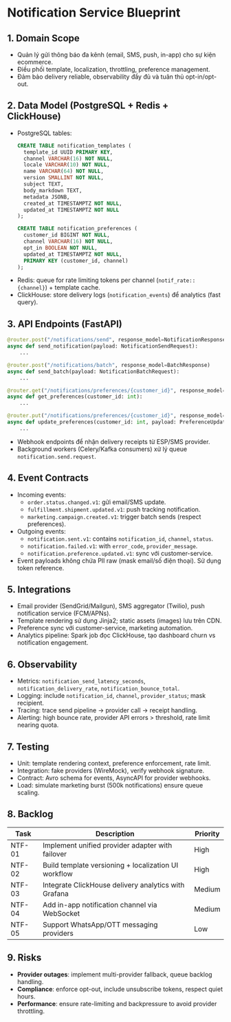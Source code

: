 # Notification Service Blueprint

## 1. Domain Scope
- Quản lý gửi thông báo đa kênh (email, SMS, push, in-app) cho sự kiện ecommerce.
- Điều phối template, localization, throttling, preference management.
- Đảm bảo delivery reliable, observability đầy đủ và tuân thủ opt-in/opt-out.

## 2. Data Model (PostgreSQL + Redis + ClickHouse)
- PostgreSQL tables:
  ```sql
  CREATE TABLE notification_templates (
    template_id UUID PRIMARY KEY,
    channel VARCHAR(16) NOT NULL,
    locale VARCHAR(10) NOT NULL,
    name VARCHAR(64) NOT NULL,
    version SMALLINT NOT NULL,
    subject TEXT,
    body_markdown TEXT,
    metadata JSONB,
    created_at TIMESTAMPTZ NOT NULL,
    updated_at TIMESTAMPTZ NOT NULL
  );

  CREATE TABLE notification_preferences (
    customer_id BIGINT NOT NULL,
    channel VARCHAR(16) NOT NULL,
    opt_in BOOLEAN NOT NULL,
    updated_at TIMESTAMPTZ NOT NULL,
    PRIMARY KEY (customer_id, channel)
  );
  ```
- Redis: queue for rate limiting tokens per channel (`notif_rate::{channel}`) + template cache.
- ClickHouse: store delivery logs (`notification_events`) để analytics (fast query).

## 3. API Endpoints (FastAPI)
```python
@router.post("/notifications/send", response_model=NotificationResponse)
async def send_notification(payload: NotificationSendRequest):
    ...

@router.post("/notifications/batch", response_model=BatchResponse)
async def send_batch(payload: NotificationBatchRequest):
    ...

@router.get("/notifications/preferences/{customer_id}", response_model=PreferenceResponse)
async def get_preferences(customer_id: int):
    ...

@router.put("/notifications/preferences/{customer_id}", response_model=PreferenceResponse)
async def update_preferences(customer_id: int, payload: PreferenceUpdate):
    ...
```
- Webhook endpoints để nhận delivery receipts từ ESP/SMS provider.
- Background workers (Celery/Kafka consumers) xử lý queue `notification.send.request`.

## 4. Event Contracts
- Incoming events:
  - `order.status.changed.v1`: gửi email/SMS update.
  - `fulfillment.shipment.updated.v1`: push tracking notification.
  - `marketing.campaign.created.v1`: trigger batch sends (respect preferences).
- Outgoing events:
  - `notification.sent.v1`: contains `notification_id`, `channel`, `status`.
  - `notification.failed.v1`: with `error_code`, `provider_message`.
  - `notification.preference.updated.v1`: sync với customer-service.
- Event payloads không chứa PII raw (mask email/số điện thoại). Sử dụng token reference.

## 5. Integrations
- Email provider (SendGrid/Mailgun), SMS aggregator (Twilio), push notification service (FCM/APNs).
- Template rendering sử dụng Jinja2; static assets (images) lưu trên CDN.
- Preference sync với customer-service, marketing automation.
- Analytics pipeline: Spark job đọc ClickHouse, tạo dashboard churn vs notification engagement.

## 6. Observability
- Metrics: `notification_send_latency_seconds`, `notification_delivery_rate`, `notification_bounce_total`.
- Logging: include `notification_id`, `channel`, `provider_status`; mask recipient.
- Tracing: trace send pipeline -> provider call -> receipt handling.
- Alerting: high bounce rate, provider API errors > threshold, rate limit nearing quota.

## 7. Testing
- Unit: template rendering context, preference enforcement, rate limit.
- Integration: fake providers (WireMock), verify webhook signature.
- Contract: Avro schema for events, AsyncAPI for provider webhooks.
- Load: simulate marketing burst (500k notifications) ensure queue scaling.

## 8. Backlog
| Task | Description | Priority |
| --- | --- | --- |
| NTF-01 | Implement unified provider adapter with failover | High |
| NTF-02 | Build template versioning + localization UI workflow | High |
| NTF-03 | Integrate ClickHouse delivery analytics with Grafana | Medium |
| NTF-04 | Add in-app notification channel via WebSocket | Medium |
| NTF-05 | Support WhatsApp/OTT messaging providers | Low |

## 9. Risks
- **Provider outages**: implement multi-provider fallback, queue backlog handling.
- **Compliance**: enforce opt-out, include unsubscribe tokens, respect quiet hours.
- **Performance**: ensure rate-limiting and backpressure to avoid provider throttling.
